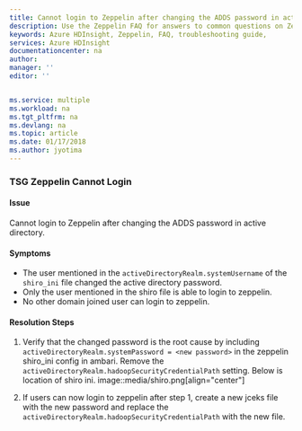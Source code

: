 ```yaml
---
title: Cannot login to Zeppelin after changing the ADDS password in active directory? | Microsoft Docs
description: Use the Zeppelin FAQ for answers to common questions on Zeppelin on Azure HDInsight platform.
keywords: Azure HDInsight, Zeppelin, FAQ, troubleshooting guide, 
services: Azure HDInsight
documentationcenter: na
author: 
manager: ''
editor: ''


ms.service: multiple
ms.workload: na
ms.tgt_pltfrm: na
ms.devlang: na
ms.topic: article
ms.date: 01/17/2018
ms.author: jyotima
---
```


### TSG Zeppelin Cannot Login 
#### Issue
Cannot login to Zeppelin after changing the ADDS password in active directory.

#### Symptoms
- The user mentioned in the ```activeDirectoryRealm.systemUsername``` of the ```shiro_ini``` file changed the active directory password. 
- Only the user mentioned in the shiro file is able to login to zeppelin.
- No other domain joined user can login to zeppelin.


#### Resolution Steps
1.	Verify that the changed password is the root cause by including ```activeDirectoryRealm.systemPassword = <new password>``` in the zeppelin shiro_ini config in ambari. Remove the ```activeDirectoryRealm.hadoopSecurityCredentialPath``` setting. Below is location of shiro ini.
   image::media/shiro.png[align="center"]
    
2.	If users can now login to zeppelin after step 1, create a new jceks file with the new password and replace the ```activeDirectoryRealm.hadoopSecurityCredentialPath``` with the new file.